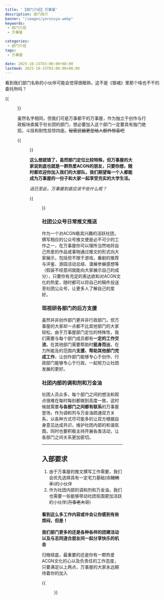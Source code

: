 ```yaml
---
title: '【部门介绍】万事屋'
description: 部门简介
banner: "/images/yorozuya.webp"
keywords:
 - 部门介绍
 - 万事屋

categories:
 - 部门介绍
tags:
 - 万事屋

date: 2025-10-15T03:00:00+08:00
lastmod: 2025-10-15T03:00:00+08:00
---
```


看到我们部门名称的小伙伴可能会觉得很眼熟，这不是《银魂》里那个啥也不干的委托所吗？

{{<figure src="/images/yorozuya.jpg" width="400">}}

虽然名字相同，但我们可是万事都干的万事屋，作为独立于创作与行政板块直属于社长团的部门，想必要加入这个部门一定要具有独门绝招，斗技和耐性技惊四座。~~秘密武器更是给人额外惊喜吧~~

{{<figure src="/images/1.jpg" width="200">}}

**这么想就错了，虽然部门定位比较特殊，但万事屋的大家说到底也就是一群热爱ACGN的朋友，只要你想，随时都欢迎你加入我们的大部队，我们期望每一个人都能成为万事屋的一份子和大家一起享受充实的大学生活。**

*话已至此，万事屋到底应该干些什么呢？*

{{<figure src="/images/TGW.gif" width="200">}}

### 社团公众号日常推文推送

作为一个对ACGN极具兴趣的活跃社团，撰写相应的公众号推文便是必不可少的工作之一，在万事屋你可以理所当然地将自己热爱的作品或事物通过推文的形式向大家展示，包括但不限于游戏，番剧的推荐与评鉴、游园活动总结、漫展参展感想等（假装不经意间就能向大家展示自己的成分），只要你有充足的表达欲和对ACGN文化的热爱，随时都可以将自己的稿件投送至社团公众号，让更多人了解自己的爱好。

### 现视研各部门的后方支援

虽然并非创作部门更并非行政部门，但万事屋的大家却一点都不比其他部门的大家轻松，由于万事屋部门定位的特殊性，我们需要与每个部门成员都有**一定的工作交流**，在其他部门需要帮助时**挺身而出**，在力所能及的范围内**支援、帮助其他部门完成工作**，让创作部门能够专心于创作、行政部门能够专心于行政，一起努力让社团发展的更好。

### 社团内部的调和剂和万金油

社团人员众多，每个部门之间的想法和观点很难在每时每刻都做到高度一致，这时候就需要**与各部门之间都有联系**的万事屋登场，作为调和剂与万金油疏通双方关系，以各种方式尽可能多的让双方根据自身意见达成共识，维护社团内部的和谐氛围，同时也要积极主持开展各类活动，让各部门之间关系更加密切。

---
## 入部要求
1. 由于万事屋的推文撰写工作需要，我们会优先选择具有一定宅力基础(~~冻鳗糕手~~)的小伙伴
2. 作为社团内部的调和剂和万金油，我们也需要一些能够带动社团氛围更加活跃的小伙伴(~~万事老大哥~~)

#### 看到这么多工作内容或许会让你感到有些烦闷，但是！
**我们部门更多的还是各种各样的团建活动以及与志同道合朋友间一起分享快乐的机会**

归根结底，最重要的还是你有一颗热爱ACGN文化的心以及负责任的工作态度，只要满足以上两点，万事屋的大家永远期待着你的加入

{{<figure src="/images/2.jpg" width="200">}}